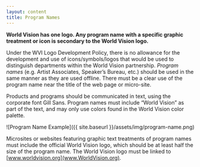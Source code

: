 ```yaml
---
layout: content
title: Program Names
---
```

**World Vision has one logo. Any program name with a specific graphic treatment or icon is secondary to the World Vision logo.**

Under the WVI Logo Development Policy, there is no allowance for the development and use of icons/symbols/logos that would be used to distinguish departments within the World Vision partnership. *Program names* (e.g. Artist Associates, Speaker’s Bureau, etc.) should be used in the same manner as they are used offline. There must be a clear use of the program name near the title of the web page or micro-site.

Products and programs should be communicated in text, using the corporate font Gill Sans. Program names must include “World Vision” as part of the text, and may only use colors found in the World Vision color palette.


![Program Name Example]({{ site.baseurl }}/assets/img/program-name.png)

Microsites or websites featuring graphic text treatments of program names must include the official World Vision logo, which should be at least half the size of the program name. The World Vision logo must be linked to [www.worldvision.org](www.WorldVision.org).
